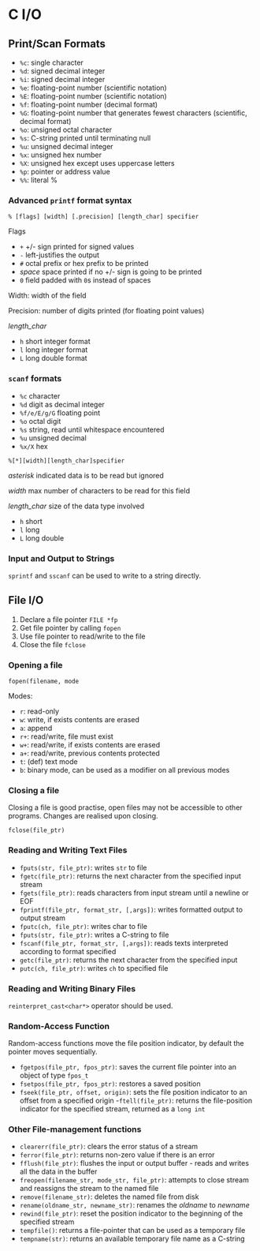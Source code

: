 # C I/O

## Print/Scan Formats

 - `%c`: single character
 - `%d`: signed decimal integer
 - `%i`: signed decimal integer
 - `%e`: floating-point number (scientific notation)
 - `%E`: floating-point number (scientific notation)
 - `%f`: floating-point number (decimal format)
 - `%G`: floating-point number that generates fewest characters (scientific, decimal format)
 - `%o`: unsigned octal character
 - `%s`: C-string printed until terminating null
 - `%u`: unsigned decimal integer
 - `%x`: unsigned hex number
 - `%X`: unsigned hex except uses uppercase letters
 - `%p`: pointer or address value
 - `%%`: literal %

### Advanced `printf` format syntax

```
% [flags] [width] [.precision] [length_char] specifier
```

Flags

 - `+` +/- sign printed for signed values
 - `-` left-justifies the output
 - `#` octal prefix or hex prefix to be printed
 - *space* space printed if no +/- sign is going to be printed
 - `0` field padded with `0`s instead of spaces

Width: width of the field

Precision: number of digits printed (for floating point values)

*length_char*

 - `h` short integer format 
 - `l` long integer format 
 - `L` long double format 


### `scanf` formats

 - `%c` character 
 - `%d` digit as decimal integer
 - `%f/e/E/g/G` floating point
 - `%o` octal digit
 - `%s` string, read until whitespace encountered
 - `%u` unsigned decimal
 - `%x/X` hex

```
%[*][width][length_char]specifier
```
*asterisk* indicated data is to be read but ignored

*width* max number of characters to be read for this field

*length_char* size of the data type involved
    
 - `h` short
 - `l` long
 - `L` long double

### Input and Output to Strings

`sprintf` and `sscanf` can be used to write to a string directly.

## File I/O

 1. Declare a file pointer `FILE *fp`
 2. Get file pointer by calling `fopen`
 3. Use file pointer to read/write to the file
 4. Close the file `fclose`

### Opening a file

```
fopen(filename, mode
```

Modes:

 - `r`: read-only
 - `w`: write, if exists contents are erased
 - `a`: append
 - `r+`: read/write, file must exist
 - `w+`: read/write, if exists contents are erased
 - `a+`: read/write, previous contents protected
 - `t`: (def) text mode
 - `b`: binary mode, can be used as a modifier on all previous modes

### Closing a file

Closing a file is good practise, open files may not be accessible to other programs. Changes are realised upon closing.

```
fclose(file_ptr)
```

### Reading and Writing Text Files

 - `fputs(str, file_ptr)`: writes `str` to file
 - `fgetc(file_ptr)`: returns the next character from the specified input stream
 - `fgets(file_ptr)`: reads characters from input stream until a newline or EOF
 - `fprintf(file_ptr, format_str, [,args])`: writes formatted output to output stream
 - `fputc(ch, file_ptr)`: writes char to file
 - `fputs(str, file_ptr)`: writes a C-string to file
 - `fscanf(file_ptr, format_str, [,args])`: reads texts interpreted according to format specified
 - `getc(file_ptr)`: returns the next character from the specified input
 - `putc(ch, file_ptr)`: writes `ch` to specified file

### Reading and Writing Binary Files

`reinterpret_cast<char*>` operator should be used.

### Random-Access Function

Random-access functions move the file position indicator, by default the pointer moves sequentially. 

 - `fgetpos(file_ptr, fpos_ptr)`: saves the current file pointer into an object of type `fpos_t`
 - `fsetpos(file_ptr, fpos_ptr)`: restores a saved position
 - `fseek(file_ptr, offset, origin)`: sets the file position indicator to an offset from a specified origin
 -`ftell(file_ptr)`: returns the file-position indicator for the specified stream, returned as a `long int`

### Other File-management functions

 - `clearerr(file_ptr)`: clears the error status of a stream
 - `ferror(file_ptr)`: returns non-zero value if there is an error
 - `fflush(file_ptr)`: flushes the input or output buffer - reads and writes all the data in the buffer
 - `freopen(filename_str, mode_str, file_ptr)`: attempts to close stream and reassigns the stream to the named file
 - `remove(filename_str)`: deletes the named file from disk
 - `rename(oldname_str, newname_str)`: renames the *oldname* to *newname*
 - `rewind(file_ptr)`: reset the position indicator to the beginning of the specified stream
 - `tempfile()`: returns a file-pointer that can be used as a temporary file
 - `tempname(str)`: returns an available temporary file name as a C-string

